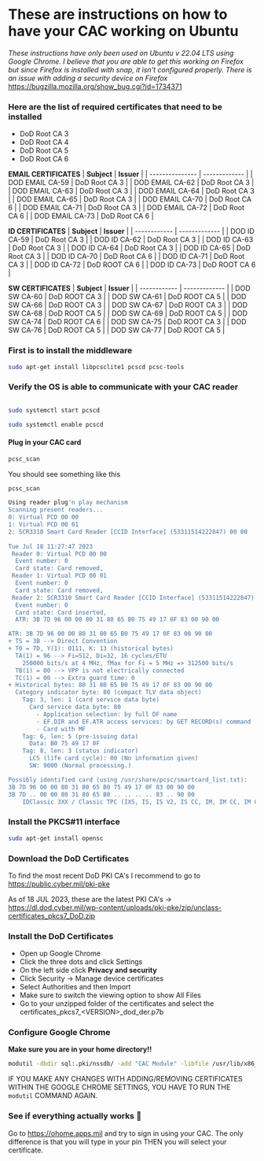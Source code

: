 # These are instructions on how to have your CAC working on Ubuntu
*These instructions have only been used on Ubuntu v 22.04 LTS using Google Chrome. I believe that you are able to get this working on Firefox but since Firefox is installed with snap, it isn't configured properly. There is an issue with adding a security device on Firefox* https://bugzilla.mozilla.org/show_bug.cgi?id=1734371

### Here are the list of required certificates that need to be installed
- DoD Root CA 3
- DoD Root CA 4
- DoD Root CA 5
- DoD Root CA 6

**EMAIL CERTIFICATES**
|   **Subject**   |   **Issuer**  |
| --------------- | ------------- |
| DOD EMAIL CA-59 | DoD Root CA 3 |
| DOD EMAIL CA-62 | DoD Root CA 3 |
| DOD EMAIL CA-63 | DoD Root CA 3 |
| DOD EMAIL CA-64 | DoD Root CA 3 |
| DOD EMAIL CA-65 | DoD Root CA 3 |
| DOD EMAIL CA-70 | DoD Root CA 6 |
| DOD EMAIL CA-71 | DoD Root CA 3 |
| DOD EMAIL CA-72 | DoD Root CA 6 |
| DOD EMAIL CA-73 | DoD Root CA 6 |


**ID CERTIFICATES**
| **Subject**  |   **Issuer**  |
| ------------ | ------------- |
| DOD ID CA-59 | DoD Root CA 3 |
| DOD ID CA-62 | DoD Root CA 3 |
| DOD ID CA-63 | DoD Root CA 3 |
| DOD ID CA-64 | DoD Root CA 3 |
| DOD ID CA-65 | DoD Root CA 3 |
| DOD ID CA-70 | DoD Root CA 6 |
| DOD ID CA-71 | DoD Root CA 3 |
| DOD ID CA-72 | DoD ROOT CA 6 |
| DOD ID CA-73 | DoD ROOT CA 6 |

**SW CERTIFICATES**
| **Subject**  |   **Issuer**  |
| ------------ | ------------- |
| DOD SW CA-60 | DoD ROOT CA 3 |
| DOD SW CA-61 | DoD ROOT CA 5 |
| DOD SW CA-66 | DoD ROOT CA 3 |
| DOD SW CA-67 | DoD ROOT CA 3 |
| DOD SW CA-68 | DoD ROOT CA 5 |
| DOD SW CA-69 | DoD ROOT CA 5 |
| DOD SW CA-74 | DoD ROOT CA 6 |
| DOD SW CA-75 | DoD ROOT CA 3 |
| DOD SW CA-76 | DoD ROOT CA 5 |
| DOD SW CA-77 | DoD ROOT CA 5 |


### First is to install the middleware

```bash
sudo apt-get install libpcsclite1 pcscd pcsc-tools
```

### Verify the OS is able to communicate with your CAC reader

```bash

sudo systemctl start pcscd

sudo systemctl enable pcscd
```

#### Plug in your CAC card

```bash
pcsc_scan
```

You should see something like this

```bash
pcsc_scan

Using reader plug'n play mechanism
Scanning present readers...
0: Virtual PCD 00 00
1: Virtual PCD 00 01
2: SCR3310 Smart Card Reader [CCID Interface] (53311514222847) 00 00
 
Tue Jul 18 11:27:47 2023
 Reader 0: Virtual PCD 00 00
  Event number: 0
  Card state: Card removed, 
 Reader 1: Virtual PCD 00 01
  Event number: 0
  Card state: Card removed, 
 Reader 2: SCR3310 Smart Card Reader [CCID Interface] (53311514222847) 00 00
  Event number: 0
  Card state: Card inserted, 
  ATR: 3B 7D 96 00 00 80 31 80 65 B0 75 49 17 0F 83 00 90 00

ATR: 3B 7D 96 00 00 80 31 80 65 B0 75 49 17 0F 83 00 90 00
+ TS = 3B --> Direct Convention
+ T0 = 7D, Y(1): 0111, K: 13 (historical bytes)
  TA(1) = 96 --> Fi=512, Di=32, 16 cycles/ETU
    250000 bits/s at 4 MHz, fMax for Fi = 5 MHz => 312500 bits/s
  TB(1) = 00 --> VPP is not electrically connected
  TC(1) = 00 --> Extra guard time: 0
+ Historical bytes: 80 31 80 65 B0 75 49 17 0F 83 00 90 00
  Category indicator byte: 80 (compact TLV data object)
    Tag: 3, len: 1 (card service data byte)
      Card service data byte: 80
        - Application selection: by full DF name
        - EF.DIR and EF.ATR access services: by GET RECORD(s) command
        - Card with MF
    Tag: 6, len: 5 (pre-issuing data)
      Data: B0 75 49 17 0F
    Tag: 8, len: 3 (status indicator)
      LCS (life card cycle): 00 (No information given)
      SW: 9000 (Normal processing.)

Possibly identified card (using /usr/share/pcsc/smartcard_list.txt):
3B 7D 96 00 00 80 31 80 65 B0 75 49 17 0F 83 00 90 00
3B 7D .. 00 00 80 31 80 65 B0 .. .. .. .. 83 .. 90 00
	IDClassic 3XX / Classic TPC (IXS, IS, IS V2, IS CC, IM, IM CC, IM CC V3) / MultiApp ID Cards
```


### Install the PKCS#11 interface

```bash
sudo apt-get install opensc
```

### Download the DoD Certificates

To find the most recent DoD PKI CA's I recommend to go to https://public.cyber.mil/pki-pke

As of 18 JUL 2023, these are the latest PKI CA's -> https://dl.dod.cyber.mil/wp-content/uploads/pki-pke/zip/unclass-certificates_pkcs7_DoD.zip

### Install the DoD Certificates

- Open up Google Chrome
- Click the three dots and click Settings
- On the left side click **Privacy and security**
- Click Security -> Manage device certificates
- Select Authorities and then Import
- Make sure to switch the viewing option to show All Files
- Go to your unzipped folder of the certificates and select the certificates_pkcs7_\<VERSION>\_dod_der.p7b

### Configure Google Chrome

**Make sure you are in your home directory!!**

```bash
modutil -dbdir sql:.pki/nssdb/ -add "CAC Module" -libfile /usr/lib/x86_64-linux-gnu/opensc-pkcs11.so
```

IF YOU MAKE ANY CHANGES WITH ADDING/REMOVING CERTIFICATES WITHIN THE GOOGLE CHROME SETTINGS, YOU HAVE TO RUN THE `modutil` COMMAND AGAIN.

### See if everything actually works :crossed_fingers:

Go to https://ohome.apps.mil and try to sign in using your CAC. The only difference is that you will type in your pin THEN you will select your certificate.
